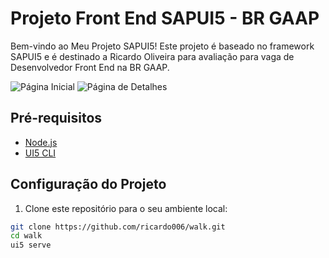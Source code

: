 # Projeto Front End SAPUI5 - BR GAAP

Bem-vindo ao Meu Projeto SAPUI5! Este projeto é baseado no framework SAPUI5 e é destinado a Ricardo Oliveira para avaliação para vaga de Desenvolvedor Front End na BR GAAP.

![Página Inicial](../walk/webapp/images/tela-inicial.png)
![Página de Detalhes](../walk/webapp/images/details.png)

## Pré-requisitos

- [Node.js](https://nodejs.org/)
- [UI5 CLI](https://sap.github.io/ui5-tooling/pages/CLI/)

## Configuração do Projeto

1. Clone este repositório para o seu ambiente local:

```bash
git clone https://github.com/ricardo006/walk.git
cd walk
ui5 serve


